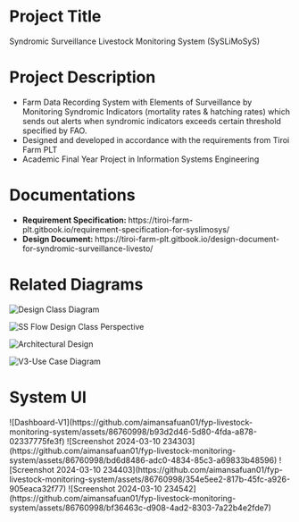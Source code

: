 <h1>Project Title</h1>
<p>Syndromic Surveillance Livestock Monitoring System (SySLiMoSyS)</p>
<h1>Project Description</h1>
<ul>
  <li>Farm Data Recording System with Elements of Surveillance by Monitoring Syndromic Indicators (mortality rates & hatching rates) which sends out alerts when syndromic indicators exceeds certain threshold specified by FAO.</li>
  <li>Designed and developed in accordance with the requirements from Tiroi Farm PLT</li>
  <li>Academic Final Year Project in Information Systems Engineering</li>
</ul>
<h1>Documentations</h1>
<ul>
  <li><b>Requirement Specification: </b>https://tiroi-farm-plt.gitbook.io/requirement-specification-for-syslimosys/</li>
  <li><b>Design Document: </b>https://tiroi-farm-plt.gitbook.io/design-document-for-syndromic-surveillance-livesto/</li>
</ul>
<h1>Related Diagrams</h1>

![Design Class Diagram](https://github.com/aimansafuan01/fyp-livestock-monitoring-system/assets/86760998/a42f45e9-b9be-4e76-b370-f2d71fd382c2)

![SS Flow Design Class Perspective](https://github.com/aimansafuan01/fyp-livestock-monitoring-system/assets/86760998/9afaa9cb-1b88-4e61-884f-97ecad96b614)

![Architectural Design](https://github.com/aimansafuan01/fyp-livestock-monitoring-system/assets/86760998/1c08a57f-a019-4d1c-a751-3d5117eacff0)

![V3-Use Case Diagram](https://github.com/aimansafuan01/fyp-livestock-monitoring-system/assets/86760998/dc319cdb-cb70-4b69-9365-8184bb602736)

<h1>System UI</h1>
![Dashboard-V1](https://github.com/aimansafuan01/fyp-livestock-monitoring-system/assets/86760998/b93d2d46-5d80-4fda-a878-02337775fe3f)
![Screenshot 2024-03-10 234303](https://github.com/aimansafuan01/fyp-livestock-monitoring-system/assets/86760998/bd6d8486-adc0-4834-85c3-a69833b48596)
![Screenshot 2024-03-10 234403](https://github.com/aimansafuan01/fyp-livestock-monitoring-system/assets/86760998/354e5ee2-817b-45fc-a926-905eaca32f77)
![Screenshot 2024-03-10 234542](https://github.com/aimansafuan01/fyp-livestock-monitoring-system/assets/86760998/bf36463c-d908-4ad2-8303-7a22b4e2fde7)










